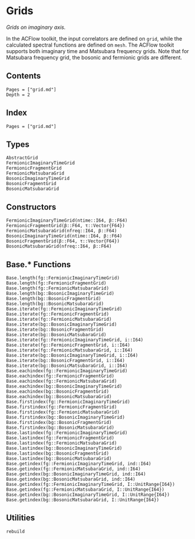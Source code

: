 # Grids

*Grids on imaginary axis.*

In the ACFlow toolkit, the input correlators are defined on `grid`, while the calculated spectral functions are defined on `mesh`. The ACFlow toolkit supports both imaginary time and Matsubara frequency grids. Note that for Matsubara frequency grid, the bosonic and fermionic grids are different.

## Contents

```@contents
Pages = ["grid.md"]
Depth = 2
```

## Index

```@index
Pages = ["grid.md"]
```

## Types

```@docs
AbstractGrid
FermionicImaginaryTimeGrid
FermionicFragmentGrid
FermionicMatsubaraGrid
BosonicImaginaryTimeGrid
BosonicFragmentGrid
BosonicMatsubaraGrid
```

## Constructors

```@docs
FermionicImaginaryTimeGrid(ntime::I64, β::F64)
FermionicFragmentGrid(β::F64, τ::Vector{F64})
FermionicMatsubaraGrid(nfreq::I64, β::F64)
BosonicImaginaryTimeGrid(ntime::I64, β::F64)
BosonicFragmentGrid(β::F64, τ::Vector{F64})
BosonicMatsubaraGrid(nfreq::I64, β::F64)
```

## Base.* Functions

```@docs
Base.length(fg::FermionicImaginaryTimeGrid)
Base.length(fg::FermionicFragmentGrid)
Base.length(fg::FermionicMatsubaraGrid)
Base.length(bg::BosonicImaginaryTimeGrid)
Base.length(bg::BosonicFragmentGrid)
Base.length(bg::BosonicMatsubaraGrid)
Base.iterate(fg::FermionicImaginaryTimeGrid)
Base.iterate(fg::FermionicFragmentGrid)
Base.iterate(fg::FermionicMatsubaraGrid)
Base.iterate(bg::BosonicImaginaryTimeGrid)
Base.iterate(bg::BosonicFragmentGrid)
Base.iterate(bg::BosonicMatsubaraGrid)
Base.iterate(fg::FermionicImaginaryTimeGrid, i::I64)
Base.iterate(fg::FermionicFragmentGrid, i::I64)
Base.iterate(fg::FermionicMatsubaraGrid, i::I64)
Base.iterate(bg::BosonicImaginaryTimeGrid, i::I64)
Base.iterate(bg::BosonicFragmentGrid, i::I64)
Base.iterate(bg::BosonicMatsubaraGrid, i::I64)
Base.eachindex(fg::FermionicImaginaryTimeGrid)
Base.eachindex(fg::FermionicFragmentGrid)
Base.eachindex(fg::FermionicMatsubaraGrid)
Base.eachindex(bg::BosonicImaginaryTimeGrid)
Base.eachindex(bg::BosonicFragmentGrid)
Base.eachindex(bg::BosonicMatsubaraGrid)
Base.firstindex(fg::FermionicImaginaryTimeGrid)
Base.firstindex(fg::FermionicFragmentGrid)
Base.firstindex(fg::FermionicMatsubaraGrid)
Base.firstindex(bg::BosonicImaginaryTimeGrid)
Base.firstindex(bg::BosonicFragmentGrid)
Base.firstindex(bg::BosonicMatsubaraGrid)
Base.lastindex(fg::FermionicImaginaryTimeGrid)
Base.lastindex(fg::FermionicFragmentGrid)
Base.lastindex(fg::FermionicMatsubaraGrid)
Base.lastindex(bg::BosonicImaginaryTimeGrid)
Base.lastindex(bg::BosonicFragmentGrid)
Base.lastindex(bg::BosonicMatsubaraGrid)
Base.getindex(fg::FermionicImaginaryTimeGrid, ind::I64)
Base.getindex(fg::FermionicMatsubaraGrid, ind::I64)
Base.getindex(bg::BosonicImaginaryTimeGrid, ind::I64)
Base.getindex(bg::BosonicMatsubaraGrid, ind::I64)
Base.getindex(fg::FermionicImaginaryTimeGrid, I::UnitRange{I64})
Base.getindex(fg::FermionicMatsubaraGrid, I::UnitRange{I64})
Base.getindex(bg::BosonicImaginaryTimeGrid, I::UnitRange{I64})
Base.getindex(bg::BosonicMatsubaraGrid, I::UnitRange{I64})
```

## Utilities

```@docs
rebuild
```
